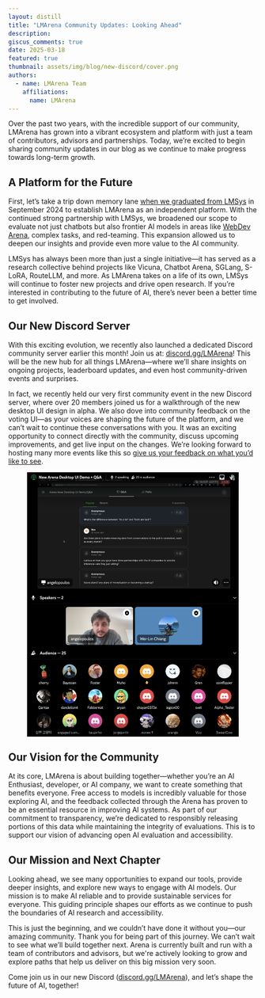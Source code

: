 ```yaml
---
layout: distill
title: "LMArena Community Updates: Looking Ahead"
description:
giscus_comments: true
date: 2025-03-18
featured: true
thumbnail: assets/img/blog/new-discord/cover.png
authors:
  - name: LMArena Team
    affiliations:
      name: LMArena
---
```


Over the past two years, with the incredible support of our community, LMArena has grown into a vibrant ecosystem and platform with just a team of contributors, advisors and partnerships. Today, we’re excited to begin sharing community updates in our blog as we continue to make progress towards long-term growth.

## A Platform for the Future

First, let’s take a trip down memory lane [when we graduated from LMSys](https://x.com/lmarena_ai/status/1837233036624286126) in September 2024 to establish LMArena as an independent platform. With the continued strong partnership with LMSys, we broadened our scope to evaluate not just chatbots but also frontier AI models in areas like [WebDev Arena](https://x.com/lmarena_ai/status/1899181467252711593), complex tasks, and red-teaming. This expansion allowed us to deepen our insights and provide even more value to the AI community.

LMSys has always been more than just a single initiative—it has served as a research collective behind projects like Vicuna, Chatbot Arena, SGLang, S-LoRA, RouteLLM, and more. As LMArena takes on a life of its own, LMSys will continue to foster new projects and drive open research. If you’re interested in contributing to the future of AI, there’s never been a better time to get involved.

## Our New Discord Server

With this exciting evolution, we recently also launched a dedicated Discord community server earlier this month! Join us at: [discord.gg/LMArena](https://discord.gg/LMArena)! This will be the new hub for all things LMArena—where we’ll share insights on ongoing projects, leaderboard updates, and even host community-driven events and surprises.

In fact, we recently held our very first community event in the new Discord server, where over 20 members joined us for a walkthrough of the new desktop UI design in alpha. We also dove into community feedback on the voting UI—as your voices are shaping the future of the platform, and we can’t wait to continue these conversations with you. It was an exciting opportunity to connect directly with the community, discuss upcoming improvements, and get live input on the changes. We’re looking forward to hosting many more events like this so [give us your feedback on what you’d like to see](https://forms.gle/mgSodQEa28r8J5cz7).

<img src="/assets/img/blog/new-discord/discord-event.png" style="display:block; margin-top: auto; margin-left: auto; margin-right: auto; margin-bottom: auto; width: 85%">

## Our Vision for the Community

At its core, LMArena is about building together—whether you’re an AI Enthusiast, developer, or AI company, we want to create something that benefits everyone. Free access to models is incredibly valuable for those exploring AI, and the feedback collected through the Arena has proven to be an essential resource in improving AI systems. As part of our commitment to transparency, we’re dedicated to responsibly releasing portions of this data while maintaining the integrity of evaluations. This is to support our vision of advancing open AI evaluation and accessibility.

## Our Mission and Next Chapter

Looking ahead, we see many opportunities to expand our tools, provide deeper insights, and explore new ways to engage with AI models. Our mission is to make AI reliable and to provide sustainable services for everyone. This guiding principle shapes our efforts as we continue to push the boundaries of AI research and accessibility.

This is just the beginning, and we couldn’t have done it without you—our amazing community. Thank you for being part of this journey. We can’t wait to see what we’ll build together next. Arena is currently built and run with a team of contributors and advisors, but we're actively looking to grow and explore paths that help us deliver on this big mission very soon.

Come join us in our new Discord ([discord.gg/LMArena](https://discord.gg/LMArena)), and let’s shape the future of AI, together!
